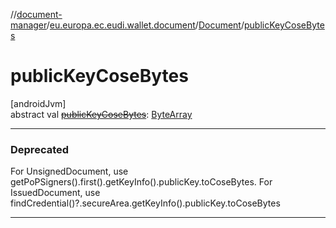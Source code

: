 //[document-manager](../../../index.md)/[eu.europa.ec.eudi.wallet.document](../index.md)/[Document](index.md)/[publicKeyCoseBytes](public-key-cose-bytes.md)

# publicKeyCoseBytes

[androidJvm]\
abstract val [~~publicKeyCoseBytes~~](public-key-cose-bytes.md): [ByteArray](https://kotlinlang.org/api/latest/jvm/stdlib/kotlin-stdlib/kotlin/-byte-array/index.html)

---

### Deprecated

For UnsignedDocument, use getPoPSigners().first().getKeyInfo().publicKey.toCoseBytes. For IssuedDocument, use findCredential()?.secureArea.getKeyInfo().publicKey.toCoseBytes

---
